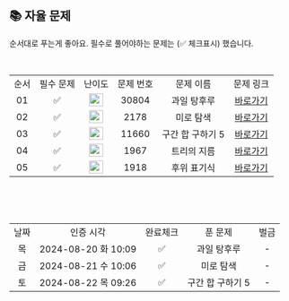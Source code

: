 
## 📚 자율 문제

순서대로 푸는게 좋아요.
필수로 풀어야하는 문제는 (✅ 체크표시) 했습니다.

<br/>
<table>
  <tr>
    <td align="center">순서</td>
    <td align="center">필수 문제</td>
    <td align="center">난이도</td>
    <td align="center">문제 번호</td>
    <td align="center">문제 이름</td>
    <td align="center">문제 링크</td>
  </tr>
  <tr>
    <td align="center">01</td>
    <td align="center">✅</td>
    <td align="center"><img height="23px" width="25px" src="https://d2gd6pc034wcta.cloudfront.net/tier/9.svg"></td>
    <td align="center">30804</td>
    <td align="center">과일 탕후루</td>
    <td align="center"><a href="https://www.acmicpc.net/problem/30804">바로가기</a></td>
  </tr>
  <tr>
    <td align="center">02</td>
    <td align="center">✅</td>
    <td align="center"><img height="23px" width="25px" src="https://d2gd6pc034wcta.cloudfront.net/tier/10.svg"></td>
    <td align="center">2178</td>
    <td align="center">미로 탐색</td>
    <td align="center"><a href="https://www.acmicpc.net/problem/2178">바로가기</a></td>
  </tr>
  <tr>
    <td align="center">03</td>
    <td align="center">✅</td>
    <td align="center"><img height="23px" width="25px" src="https://d2gd6pc034wcta.cloudfront.net/tier/10.svg"></td>
    <td align="center">11660</td>
    <td align="center">구간 합 구하기 5</td>
    <td align="center"><a href="https://www.acmicpc.net/problem/11660">바로가기</a></td>
  </tr>
  <tr>
    <td align="center">04</td>
    <td align="center">✅</td>
    <td align="center"><img height="23px" width="25px" src="https://d2gd6pc034wcta.cloudfront.net/tier/12.svg"></td>
    <td align="center">1967</td>
    <td align="center">트리의 지름</td>
    <td align="center"><a href="https://www.acmicpc.net/problem/1967">바로가기</a></td>
  </tr>
  <tr>
    <td align="center">05</td>
    <td align="center">✅</td>
    <td align="center"><img height="23px" width="25px" src="https://d2gd6pc034wcta.cloudfront.net/tier/14.svg"></td>
    <td align="center">1918</td>
    <td align="center">후위 표기식</td>
    <td align="center"><a href="https://www.acmicpc.net/problem/1918">바로가기</a></td>
  </tr>
</table>
<br/><br/>


<br>

<table>
  <tr>
    <td align="center">날짜</td>
    <td align="center">인증 시각</td>
    <td align="center">완료체크</td>
    <td align="center">푼 문제</td>
    <td align="center">벌금</td>
  </tr>
  <tr>
    <td align="center">목</td>
    <td align="center">2024-08-20 화 10:09</td>
    <td align="center">✅</td>
    <td align="center">과일 탕후루</td>
    <td align="center">-</td>
  </tr>
  <tr>
    <td align="center">금</td>
    <td align="center">2024-08-21 수 10:06</td>
    <td align="center">✅</td>
    <td align="center">미로 탐색</td>
    <td align="center">-</td>
  </tr>
  <tr>
    <td align="center">토</td>
    <td align="center">2024-08-22 목 09:26</td>
    <td align="center">✅</td>
    <td align="center">구간 합 구하기 5</td>
    <td align="center">-</td>
  </tr>
</table>
